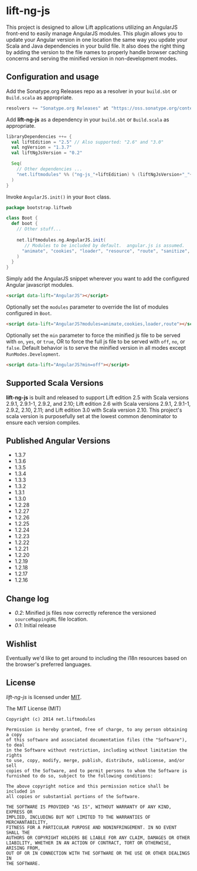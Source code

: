 # lift-ng-js

This project is designed to allow Lift applications utilizing an AngularJS front-end to easily manage AngularJS modules.  This plugin allows you to update your Angular version in one location the same way you update your Scala and Java dependencies in your build file.  It also does the right thing by adding the version to the file names to properly handle browser caching concerns and serving the minified version in non-development modes.

## Configuration and usage

Add the Sonatype.org Releases repo as a resolver in your `build.sbt` or `Build.scala` as appropriate.

```scala
resolvers += "Sonatype.org Releases" at "https://oss.sonatype.org/content/repositories/releases/"
```

Add **lift-ng-js** as a dependency in your `build.sbt` or `Build.scala` as appropriate.

```scala
libraryDependencies ++= {
  val liftEdition = "2.5" // Also supported: "2.6" and "3.0"
  val ngVersion = "1.3.7"
  val liftNgJsVersion = "0.2"

  Seq(
    // Other dependencies ...
    "net.liftmodules" %% ("ng-js_"+liftEdition) % (liftNgJsVersion+"_"+ngVersion) % "compile"
  )
}
```

Invoke `AngularJS.init()` in your `Boot` class.

```scala
package bootstrap.liftweb

class Boot {
  def boot {
    // Other stuff...
    
    net.liftmodules.ng.AngularJS.init(
       // Modules to be included by default.  angular.js is assumed.
      "animate", "cookies", "loader", "resource", "route", "sanitize", "touch"
    )
  }
}
```

Simply add the AngularJS snippet wherever you want to add the configured Angular javascript modules.

```html
<script data-lift="AngularJS"></script>
```

Optionally set the `modules` parameter to override the list of modules configured in `Boot`.

```html
<script data-lift="AngularJS?modules=animate,cookies,loader,route"></script>
```

Optionally set the `min` parameter to force the minified js file to be served with `on`, `yes`, or `true`, OR to force the full js file to be served with `off`, `no`, or `false`.  Default behavior is to serve the minified version in all modes except `RunModes.Development`.

```html
<script data-lift="AngularJS?min=off"></script>
```


## Supported Scala Versions

**lift-ng-js** is built and released to support Lift edition 2.5 with Scala versions 2.9.1, 2.9.1-1, 2.9.2, and 2.10; Lift edition 2.6 with Scala versions 2.9.1, 2.9.1-1, 2.9.2, 2.10, 2.11; and Lift edition 3.0 with Scala version 2.10.  This project's scala version is purposefully set at the lowest common denominator to ensure each version compiles.

## Published Angular Versions
* 1.3.7
* 1.3.6
* 1.3.5
* 1.3.4
* 1.3.3
* 1.3.2
* 1.3.1
* 1.3.0
* 1.2.28
* 1.2.27
* 1.2.26
* 1.2.25
* 1.2.24
* 1.2.23
* 1.2.22
* 1.2.21
* 1.2.20
* 1.2.19
* 1.2.18
* 1.2.17
* 1.2.16

## Change log

* *0.2*: Minified js files now correctly reference the versioned `sourceMappingURL` file location.
* *0.1*: Initial release

## Wishlist

Eventually we'd like to get around to including the i18n resources based on the browser's preferred languages.

## License

*lift-ng-js* is licensed under [MIT](http://opensource.org/licenses/MIT).

   The MIT License (MIT)

    Copyright (c) 2014 net.liftmodules

    Permission is hereby granted, free of charge, to any person obtaining a copy
    of this software and associated documentation files (the "Software"), to deal
    in the Software without restriction, including without limitation the rights
    to use, copy, modify, merge, publish, distribute, sublicense, and/or sell
    copies of the Software, and to permit persons to whom the Software is
    furnished to do so, subject to the following conditions:

    The above copyright notice and this permission notice shall be included in
    all copies or substantial portions of the Software.

    THE SOFTWARE IS PROVIDED "AS IS", WITHOUT WARRANTY OF ANY KIND, EXPRESS OR
    IMPLIED, INCLUDING BUT NOT LIMITED TO THE WARRANTIES OF MERCHANTABILITY,
    FITNESS FOR A PARTICULAR PURPOSE AND NONINFRINGEMENT. IN NO EVENT SHALL THE
    AUTHORS OR COPYRIGHT HOLDERS BE LIABLE FOR ANY CLAIM, DAMAGES OR OTHER
    LIABILITY, WHETHER IN AN ACTION OF CONTRACT, TORT OR OTHERWISE, ARISING FROM,
    OUT OF OR IN CONNECTION WITH THE SOFTWARE OR THE USE OR OTHER DEALINGS IN
    THE SOFTWARE.